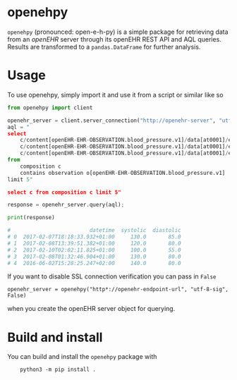 # openehpy
`openehpy` (pronounced: open-e-h-py) is a simple package for retrieving data
from an *openEHR* server through its openEHR REST API and AQL queries.
Results are transformed to a `pandas.DataFrame` for further analysis.


# Usage
To use openehpy, simply import it and use it from a script or similar like so

```python
from openehpy import client

openehr_server = client.server_connection("http://openehr-server", "utf-8-sig")
aql = "
select
    c/content[openEHR-EHR-OBSERVATION.blood_pressure.v1]/data[at0001]/events[at0006]/time/value as datetime,
    c/content[openEHR-EHR-OBSERVATION.blood_pressure.v1]/data[at0001]/events[at0006]/data[at0003]/items[at0004]/value/magnitude AS systolic,
    c/content[openEHR-EHR-OBSERVATION.blood_pressure.v1]/data[at0001]/events[at0006]/data[at0003]/items[at0005]/value/magnitude AS diastolic
from
    composition c
    contains observation o[openEHR-EHR-OBSERVATION.blood_pressure.v1]
limit 5"

select c from composition c limit 5"

response = openehr_server.query(aql);

print(response)

#                         datetime  systolic  diastolic
# 0  2017-02-07T18:18:33.932+01:00     130.0       85.0
# 1  2017-02-08T13:39:51.382+01:00     120.0       80.0
# 2  2017-02-10T02:02:11.825+01:00     100.0       55.0
# 3  2017-02-08T01:32:46.904+01:00     130.0       80.0
# 4  2016-06-02T15:28:25.247+02:00     140.0       80.0
```

If you want to disable SSL connection verification you can pass in `False`

```
openehr_server = openehpy("http*://openehr-endpoint-url", "utf-8-sig", False)
```

when you create the openEHR server object for querying. 


# Build and install 

You can build and install the `openehpy` package with 

```
    python3 -m pip install .
```
